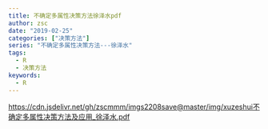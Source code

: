 ```yaml
---
title: 不确定多属性决策方法徐泽水pdf
author: zsc
date: "2019-02-25"
categories: ["决策方法"]
series: "不确定多属性决策方法---徐泽水"
tags:
  - R
  - 决策方法
keywords:
  - R
---
```




https://cdn.jsdelivr.net/gh/zscmmm/imgs2208save@master/img/xuzeshui不确定多属性决策方法及应用_徐泽水.pdf
